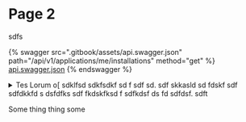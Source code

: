 # Page 2

sdfs

{% swagger src=".gitbook/assets/api.swagger.json" path="/api/v1/applications/me/installations" method="get" %}
[api.swagger.json](.gitbook/assets/api.swagger.json)
{% endswagger %}

<details>

<summary>Tes Lorum o[ sdklfsd sdkfsdkf sd f sdf sd. sdf skkasld sd fdskf sdf sdfdkkfd s dsfdfks sdf fkdskfksd f sdfkdsf ds fd sdfdsf. sdft</summary>

Test 123 Tes Lorum o\[ sdklfsd sdkfsdkf sd f sdf sd. sdf skkasld sd fdskf sdf sdfdkkfd s dsfdfks sdf fkdskfksd f sdfkdsf ds fd sdfdsf. sdft

</details>

Some thing thing some

